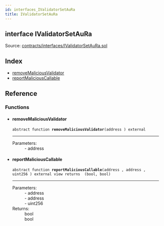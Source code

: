 ```yaml
---
id: interfaces_IValidatorSetAuRa
title: IValidatorSetAuRa
---
```


<div class="contract-doc"><div class="contract"><h2 class="contract-header"><span class="contract-kind">interface</span> IValidatorSetAuRa</h2><div class="source">Source: <a href="https://github.com/poanetwork/posdao-contracts/blob/v0.1.0/contracts/interfaces/IValidatorSetAuRa.sol" target="_blank">contracts/interfaces/IValidatorSetAuRa.sol</a></div></div><div class="index"><h2>Index</h2><ul><li><a href="interfaces_IValidatorSetAuRa.html#removeMaliciousValidator">removeMaliciousValidator</a></li><li><a href="interfaces_IValidatorSetAuRa.html#reportMaliciousCallable">reportMaliciousCallable</a></li></ul></div><div class="reference"><h2>Reference</h2><div class="functions"><h3>Functions</h3><ul><li><div class="item function"><span id="removeMaliciousValidator" class="anchor-marker"></span><h4 class="name">removeMaliciousValidator</h4><div class="body"><code class="signature"><span>abstract </span>function <strong>removeMaliciousValidator</strong><span>(address ) </span><span>external </span></code><hr/><dl><dt><span class="label-parameters">Parameters:</span></dt><dd><div><code></code> - address</div></dd></dl></div></div></li><li><div class="item function"><span id="reportMaliciousCallable" class="anchor-marker"></span><h4 class="name">reportMaliciousCallable</h4><div class="body"><code class="signature"><span>abstract </span>function <strong>reportMaliciousCallable</strong><span>(address , address , uint256 ) </span><span>external </span><span>view </span><span>returns  (bool, bool) </span></code><hr/><dl><dt><span class="label-parameters">Parameters:</span></dt><dd><div><code></code> - address</div><div><code></code> - address</div><div><code></code> - uint256</div></dd><dt><span class="label-return">Returns:</span></dt><dd>bool</dd><dd>bool</dd></dl></div></div></li></ul></div></div></div>
